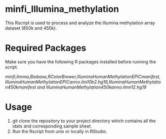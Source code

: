 # minfi_Illumina_methylation

This Rscript is used to process and analyze the Illumina methylation array dataset (850k and 450k).

# Required Packages

Make sure you have the following R packages installed before running the script.

*minfi,limma,Biobase,RColorBrewer,IlluminaHumanMethylationEPICmanifest,IlluminaHumanMethylationEPICanno.ilm10b2.hg19,IlluminaHumanMethylation450kmanifest and IlluminaHumanMethylation450kanno.ilmn12.hg19*

# Usage

1. git clone the repository to your project directory which contains all the idats and corresponding sample sheet.
2. Run the Rscript from unix or locally in RStudio.

